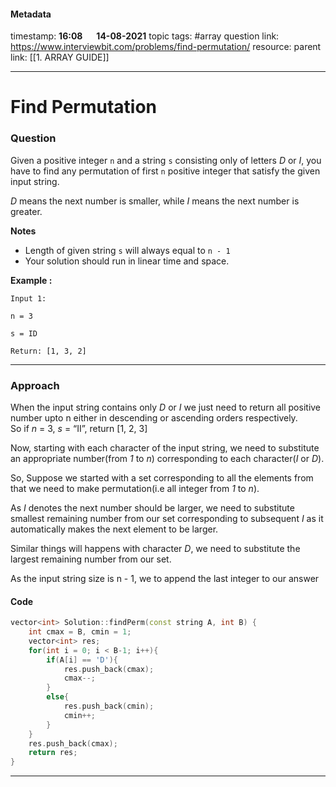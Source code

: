 #### Metadata

timestamp: **16:08**  &emsp;  **14-08-2021**
topic tags: #array
question link: https://www.interviewbit.com/problems/find-permutation/
resource:
parent link: [[1. ARRAY GUIDE]]

---

# Find Permutation

### Question

Given a positive integer `n` and a string `s` consisting only of letters _D_ or _I_, you have to find any permutation of first `n` positive integer that satisfy the given input string.

_D_ means the next number is smaller, while _I_ means the next number is greater.

**Notes**

-   Length of given string `s` will always equal to `n - 1`
-   Your solution should run in linear time and space.

**Example :**

```
Input 1:

n = 3

s = ID

Return: [1, 3, 2]
```

---


### Approach

When the input string contains only _D_ or _I_ we just need to return all positive number upto n either in descending or ascending orders respectively.  
So if _n_ = 3, _s_ = “II”, return [1, 2, 3]

Now, starting with each character of the input string, we need to substitute an appropriate number(from _1_ to _n_) corresponding to each character(_I_ or _D_).

So, Suppose we started with a set corresponding to all the elements from that we need to make permutation(i.e all integer from _1_ to _n_).

As _I_ denotes the next number should be larger, we need to substitute smallest remaining number from our set corresponding to subsequent _I_ as it automatically makes the next element to be larger.

Similar things will happens with character _D_, we need to substitute the largest remaining number from our set.

As the input string size is n - 1, we to append the last integer to our answer

#### Code

``` cpp
vector<int> Solution::findPerm(const string A, int B) {
    int cmax = B, cmin = 1;
    vector<int> res;
    for(int i = 0; i < B-1; i++){
        if(A[i] == 'D'){
            res.push_back(cmax);
            cmax--;
        }
        else{
            res.push_back(cmin);
            cmin++;
        }
    }
    res.push_back(cmax);
    return res;
}
```

---


